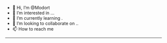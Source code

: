 - 👋 Hi, I’m @Modort
- 👀 I’m interested in ...
- 🌱 I’m currently learning .
- 💞️ I’m looking to collaborate on ..
- 📫 How to reach me 
------------------------------
